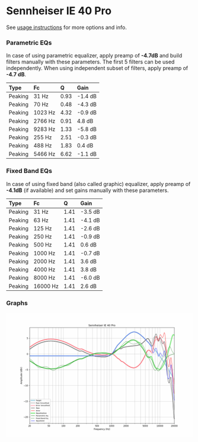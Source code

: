 # Sennheiser IE 40 Pro
See [usage instructions](https://github.com/jaakkopasanen/AutoEq#usage) for more options and info.

### Parametric EQs
In case of using parametric equalizer, apply preamp of **-4.7dB** and build filters manually
with these parameters. The first 5 filters can be used independently.
When using independent subset of filters, apply preamp of **-4.7 dB**.

| Type    | Fc      |    Q | Gain    |
|:--------|:--------|:-----|:--------|
| Peaking | 31 Hz   | 0.93 | -1.4 dB |
| Peaking | 70 Hz   | 0.48 | -4.3 dB |
| Peaking | 1023 Hz | 4.32 | -0.9 dB |
| Peaking | 2766 Hz | 0.91 | 4.8 dB  |
| Peaking | 9283 Hz | 1.33 | -5.8 dB |
| Peaking | 255 Hz  | 2.51 | -0.3 dB |
| Peaking | 488 Hz  | 1.83 | 0.4 dB  |
| Peaking | 5466 Hz | 6.62 | -1.1 dB |

### Fixed Band EQs
In case of using fixed band (also called graphic) equalizer, apply preamp of **-4.1dB**
(if available) and set gains manually with these parameters.

| Type    | Fc       |    Q | Gain    |
|:--------|:---------|:-----|:--------|
| Peaking | 31 Hz    | 1.41 | -3.5 dB |
| Peaking | 63 Hz    | 1.41 | -4.1 dB |
| Peaking | 125 Hz   | 1.41 | -2.6 dB |
| Peaking | 250 Hz   | 1.41 | -0.9 dB |
| Peaking | 500 Hz   | 1.41 | 0.6 dB  |
| Peaking | 1000 Hz  | 1.41 | -0.7 dB |
| Peaking | 2000 Hz  | 1.41 | 3.6 dB  |
| Peaking | 4000 Hz  | 1.41 | 3.8 dB  |
| Peaking | 8000 Hz  | 1.41 | -6.0 dB |
| Peaking | 16000 Hz | 1.41 | 2.6 dB  |

### Graphs
![](./Sennheiser%20IE%2040%20Pro.png)
